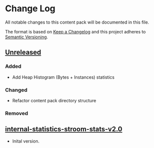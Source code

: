 # Change Log

All notable changes to this content pack will be documented in this file.

The format is based on [Keep a Changelog](http://keepachangelog.com/)
and this project adheres to [Semantic Versioning](http://semver.org/).

## [Unreleased]

### Added

* Add Heap Histogram (Bytes + Instances) statistics

### Changed

* Refactor content pack directory structure

### Removed

## [internal-statistics-stroom-stats-v2.0]

* Inital version.


[Unreleased]: https://github.com/gchq/stroom-content/compare/internal-statistics-stroom-stats-v2.0...HEAD
[internal-statistics-stroom-stats-v2.0]: https://github.com/gchq/stroom-content/compare/internal-statistics-stroom-stats-v2.0...internal-statistics-stroom-stats-v2.0


